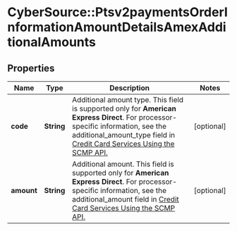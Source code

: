 # CyberSource::Ptsv2paymentsOrderInformationAmountDetailsAmexAdditionalAmounts

## Properties
Name | Type | Description | Notes
------------ | ------------- | ------------- | -------------
**code** | **String** | Additional amount type. This field is supported only for **American Express Direct**.  For processor-specific information, see the additional_amount_type field in [Credit Card Services Using the SCMP API.](http://apps.cybersource.com/library/documentation/dev_guides/CC_Svcs_SCMP_API/html)  | [optional] 
**amount** | **String** | Additional amount. This field is supported only for **American Express Direct**.  For processor-specific information, see the additional_amount field in [Credit Card Services Using the SCMP API.](http://apps.cybersource.com/library/documentation/dev_guides/CC_Svcs_SCMP_API/html)  | [optional] 


